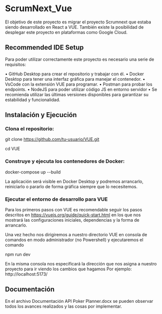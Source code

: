 # ScrumNext_Vue

El objetivo de este proyecto es migrar el proyecto Scrumnext que estaba siendo desarrollado en React a VUE. También existe la posibilidad de desplegar este proyecto en plataformas como Google Cloud. 

## Recommended IDE Setup

Para poder utilizar correctamente este proyecto es necesario una serie de requisitos:

•	GitHub Desktop para crear el repositorio y trabajar con él.
•	Docker Desktop para tener una interfaz gráfica para manejar el contenedor.
•	VsCode con la extensión VUE para programar.
•	Postman para probar los endpoints.
•	NodeJS para poder utilizar código JS en entorno servidor
•	Se recomienda utilizar las últimas versiones disponibles para garantizar su estabilidad y funcionalidad.

## Instalación y Ejecución

### Clona el repositorio:

git clone https://github.com/tu-usuario/VUE.git

cd VUE

### Construye y ejecuta los contenedores de Docker:

docker-compose up --build

La aplicación será visible en Docker Desktop y podremos arrancarlo, reiniciarlo o pararlo de forma gráfica siempre que lo necesitemos.

### Ejecutar el entorno de desarrollo para VUE

Para los primeros pasos con VUE es recomendable seguir los pasos descritos en https://vuejs.org/guide/quick-start.html en los que nos mostrará las configuraciones iniciales, dependencias y la forma de arrancarlo.

Una vez hecho nos dirigiremos a nuestro directorio VUE en consola de comandos en modo administrador (no Powershell) y ejecutaremos el comando 

npm run dev

En la misma consola nos especificará la dirección que nos asigna a nuestro proyecto para ir viendo los cambios que hagamos
Por ejemplo: http://localhost:5173/

## Documentación

En el archivo Documentación API Poker Planner.docx se pueden observar todos los avances realizados y las cosas por implementar.
